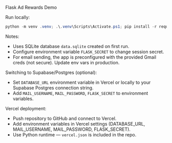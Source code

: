 Flask Ad Rewards Demo

Run locally:

```powershell
python -m venv .venv; .\.venv\Scripts\Activate.ps1; pip install -r requirements.txt; python app.py
```

Notes:
- Uses SQLite database `data.sqlite` created on first run.
- Configure environment variable `FLASK_SECRET` to change session secret.
- For email sending, the app is preconfigured with the provided Gmail creds (not secure). Update env vars in production.

Switching to Supabase/Postgres (optional):
- Set `DATABASE_URL` environment variable in Vercel or locally to your Supabase Postgres connection string.
- Add `MAIL_USERNAME`, `MAIL_PASSWORD`, `FLASK_SECRET` to environment variables.

Vercel deployment:
- Push repository to GitHub and connect to Vercel.
- Add environment variables in Vercel settings (DATABASE_URL, MAIL_USERNAME, MAIL_PASSWORD, FLASK_SECRET).
- Use Python runtime — `vercel.json` is included in the repo.
